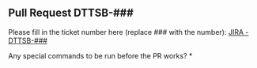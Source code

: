 ## Pull Request DTTSB-###
Please fill in the ticket number here (replace ### with the number):
[JIRA - DTTSB-###](https://webgate.ec.europa.eu/CITnet/jira/browse/DTTSB-###)

Any special commands to be run before the PR works?
*
